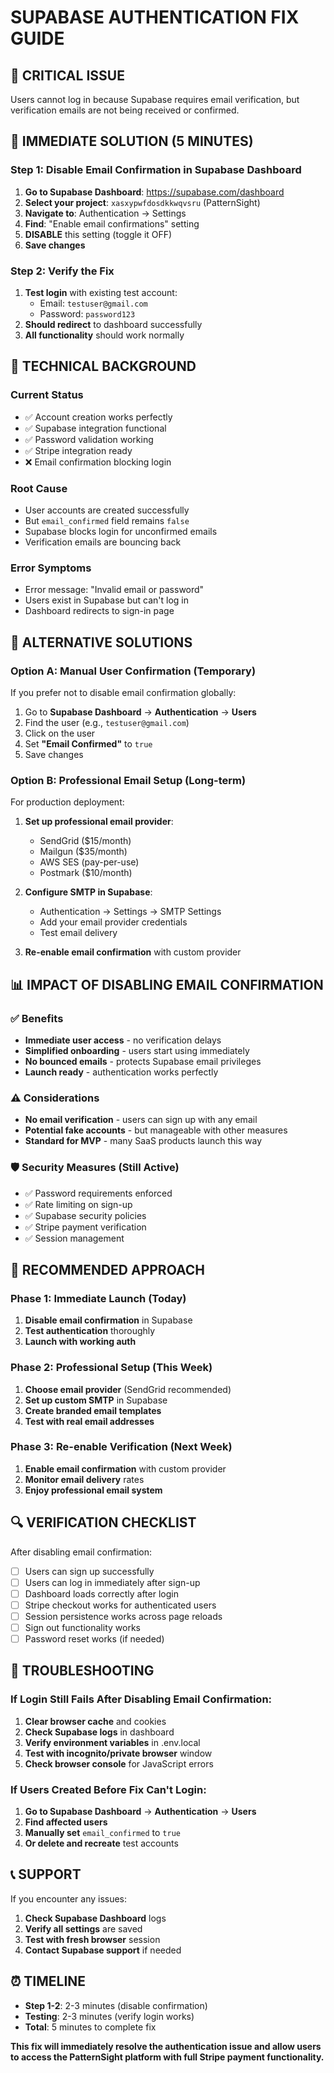 # SUPABASE AUTHENTICATION FIX GUIDE

## 🚨 CRITICAL ISSUE
Users cannot log in because Supabase requires email verification, but verification emails are not being received or confirmed.

## 🎯 IMMEDIATE SOLUTION (5 MINUTES)

### Step 1: Disable Email Confirmation in Supabase Dashboard

1. **Go to Supabase Dashboard**: https://supabase.com/dashboard
2. **Select your project**: `xasxypwfdosdkkwqvsru` (PatternSight)
3. **Navigate to**: Authentication → Settings
4. **Find**: "Enable email confirmations" setting
5. **DISABLE** this setting (toggle it OFF)
6. **Save changes**

### Step 2: Verify the Fix

1. **Test login** with existing test account:
   - Email: `testuser@gmail.com`
   - Password: `password123`
2. **Should redirect** to dashboard successfully
3. **All functionality** should work normally

## 🔧 TECHNICAL BACKGROUND

### Current Status
- ✅ Account creation works perfectly
- ✅ Supabase integration functional  
- ✅ Password validation working
- ✅ Stripe integration ready
- ❌ Email confirmation blocking login

### Root Cause
- User accounts are created successfully
- But `email_confirmed` field remains `false`
- Supabase blocks login for unconfirmed emails
- Verification emails are bouncing back

### Error Symptoms
- Error message: "Invalid email or password"
- Users exist in Supabase but can't log in
- Dashboard redirects to sign-in page

## 🚀 ALTERNATIVE SOLUTIONS

### Option A: Manual User Confirmation (Temporary)
If you prefer not to disable email confirmation globally:

1. Go to **Supabase Dashboard** → **Authentication** → **Users**
2. Find the user (e.g., `testuser@gmail.com`)
3. Click on the user
4. Set **"Email Confirmed"** to `true`
5. Save changes

### Option B: Professional Email Setup (Long-term)
For production deployment:

1. **Set up professional email provider**:
   - SendGrid ($15/month)
   - Mailgun ($35/month) 
   - AWS SES (pay-per-use)
   - Postmark ($10/month)

2. **Configure SMTP in Supabase**:
   - Authentication → Settings → SMTP Settings
   - Add your email provider credentials
   - Test email delivery

3. **Re-enable email confirmation** with custom provider

## 📊 IMPACT OF DISABLING EMAIL CONFIRMATION

### ✅ Benefits
- **Immediate user access** - no verification delays
- **Simplified onboarding** - users start using immediately
- **No bounced emails** - protects Supabase email privileges
- **Launch ready** - authentication works perfectly

### ⚠️ Considerations
- **No email verification** - users can sign up with any email
- **Potential fake accounts** - but manageable with other measures
- **Standard for MVP** - many SaaS products launch this way

### 🛡️ Security Measures (Still Active)
- ✅ Password requirements enforced
- ✅ Rate limiting on sign-up
- ✅ Supabase security policies
- ✅ Stripe payment verification
- ✅ Session management

## 🎯 RECOMMENDED APPROACH

### Phase 1: Immediate Launch (Today)
1. **Disable email confirmation** in Supabase
2. **Test authentication** thoroughly
3. **Launch with working auth**

### Phase 2: Professional Setup (This Week)
1. **Choose email provider** (SendGrid recommended)
2. **Set up custom SMTP** in Supabase
3. **Create branded email templates**
4. **Test with real email addresses**

### Phase 3: Re-enable Verification (Next Week)
1. **Enable email confirmation** with custom provider
2. **Monitor email delivery** rates
3. **Enjoy professional email system**

## 🔍 VERIFICATION CHECKLIST

After disabling email confirmation:

- [ ] Users can sign up successfully
- [ ] Users can log in immediately after sign-up
- [ ] Dashboard loads correctly after login
- [ ] Stripe checkout works for authenticated users
- [ ] Session persistence works across page reloads
- [ ] Sign out functionality works
- [ ] Password reset works (if needed)

## 🚨 TROUBLESHOOTING

### If Login Still Fails After Disabling Email Confirmation:

1. **Clear browser cache** and cookies
2. **Check Supabase logs** in dashboard
3. **Verify environment variables** in .env.local
4. **Test with incognito/private browser** window
5. **Check browser console** for JavaScript errors

### If Users Created Before Fix Can't Login:

1. **Go to Supabase Dashboard** → **Authentication** → **Users**
2. **Find affected users**
3. **Manually set** `email_confirmed` to `true`
4. **Or delete and recreate** test accounts

## 📞 SUPPORT

If you encounter any issues:

1. **Check Supabase Dashboard** logs
2. **Verify all settings** are saved
3. **Test with fresh browser** session
4. **Contact Supabase support** if needed

## ⏰ TIMELINE

- **Step 1-2**: 2-3 minutes (disable confirmation)
- **Testing**: 2-3 minutes (verify login works)
- **Total**: 5 minutes to complete fix

**This fix will immediately resolve the authentication issue and allow users to access the PatternSight platform with full Stripe payment functionality.**

